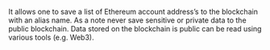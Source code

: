 It allows one to save a list of Ethereum account address’s to the blockchain with an alias name. 
As a note never save sensitive or private data to the public blockchain. 
Data stored on the blockchain is public can be read using various tools (e.g. Web3).